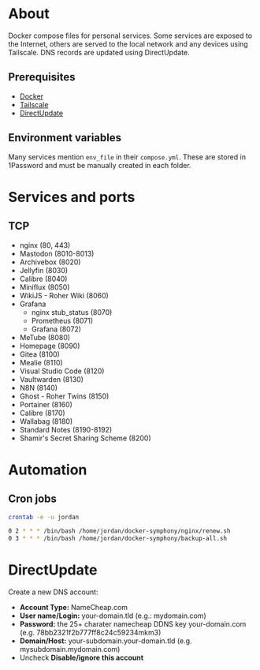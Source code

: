 # About

Docker compose files for personal services. Some services are exposed to the Internet, others are served to the local network and any devices using Tailscale. DNS records are updated using DirectUpdate.

## Prerequisites

- [Docker](https://www.docker.com/products/docker-desktop/)
- [Tailscale](https://tailscale.com/download/)
- [DirectUpdate](https://www.directupdate.net/)

## Environment variables

Many services mention `env_file` in their `compose.yml`. These are stored in 1Password and must be manually created in each folder.

# Services and ports

## TCP
- nginx (80, 443)
- Mastodon (8010-8013)
- Archivebox (8020)
- Jellyfin (8030)
- Calibre (8040)
- Miniflux (8050)
- WikiJS - Roher Wiki (8060)
- Grafana
    - nginx stub_status (8070)
    - Prometheus (8071)
    - Grafana (8072)
- MeTube (8080)
- Homepage (8090)
- Gitea (8100)
- Mealie (8110)
- Visual Studio Code (8120)
- Vaultwarden (8130)
- N8N (8140)
- Ghost - Roher Twins (8150)
- Portainer (8160)
- Calibre (8170)
- Wallabag (8180)
- Standard Notes (8190-8192)
- Shamir's Secret Sharing Scheme (8200)

# Automation

## Cron jobs

``` bash
crontab -e -u jordan

0 2 * * * /bin/bash /home/jordan/docker-symphony/nginx/renew.sh
0 3 * * * /bin/bash /home/jordan/docker-symphony/backup-all.sh
```

# DirectUpdate

Create a new DNS account:

- **Account Type:** NameCheap.com
- **User name/Login:** your-domain.tld (e.g.: mydomain.com)
- **Password:** the 25+ charater namecheap DDNS key your-domain.com (e.g. 78bb2321f2b777ff8c24c59234mkm3)
- **Domain/Host:** your-subdomain.your-domain.tld (e.g. mysubdomain.mydomain.com)
- Uncheck **Disable/ignore this account**